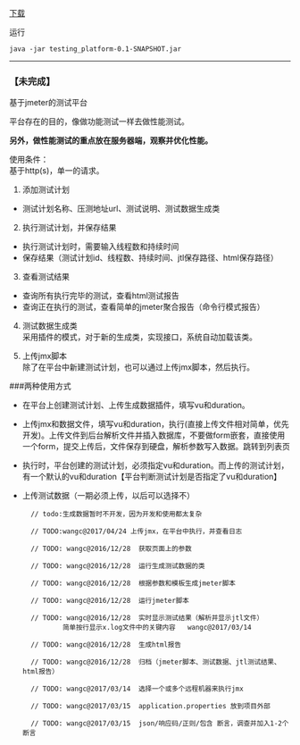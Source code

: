 [下载](https://github.com/wang153723482/testing_platform/releases)

运行 
    
    java -jar testing_platform-0.1-SNAPSHOT.jar


-----

### 【未完成】

基于jmeter的测试平台

平台存在的目的，像做功能测试一样去做性能测试。

**另外，做性能测试的重点放在服务器端，观察并优化性能。**

使用条件：  
基于http(s)，单一的请求。

1. 添加测试计划
  * 测试计划名称、压测地址url、测试说明、测试数据生成类

2. 执行测试计划，并保存结果  
  * 执行测试计划时，需要输入线程数和持续时间
  * 保存结果（测试计划id、线程数、持续时间、jtl保存路径、html保存路径）
  
3. 查看测试结果
  * 查询所有执行完毕的测试，查看html测试报告
  * 查询正在执行的测试，查看简单的jmeter聚合报告（命令行模式报告）
  
4. 测试数据生成类  
  采用插件的模式，对于新的生成类，实现接口，系统自动加载该类。

5. 上传jmx脚本  
  除了在平台中新建测试计划，也可以通过上传jmx脚本，然后执行。

  
###两种使用方式
* 在平台上创建测试计划、上传生成数据插件，填写vu和duration。
* 上传jmx和数据文件，填写vu和duration，执行(直接上传文件相对简单，优先开发)。上传文件到后台解析文件并插入数据库，不要做form嵌套，直接使用一个form，提交上传后，文件保存到硬盘，解析参数写入数据。跳转到列表页
* 执行时，平台创建的测试计划，必须指定vu和duration。而上传的测试计划，有一个默认的vu和duration【平台判断测试计划是否指定了vu和duration】
* 上传测试数据（一期必须上传，以后可以选择不）


        // todo:生成数据暂时不开发，因为开发和使用都太复杂

        // TODO:wangc@2017/04/24 上传jmx，在平台中执行，并查看日志

        // TODO: wangc@2016/12/28  获取页面上的参数 

        // TODO: wangc@2016/12/28  运行生成测试数据的类 

        // TODO: wangc@2016/12/28  根据参数和模板生成jmeter脚本 
        
        // TODO: wangc@2016/12/28  运行jmeter脚本 

        // TODO: wangc@2016/12/28  实时显示测试结果（解析并显示jtl文件） 
                简单按行显示x.log文件中的关键内容   wangc@2017/03/14

        // TODO: wangc@2016/12/28  生成html报告 

        // TODO: wangc@2016/12/28  归档（jmeter脚本、测试数据、jtl测试结果、html报告） 

        // TODO: wangc@2017/03/14  选择一个或多个远程机器来执行jmx
        
        // TODO: wangc@2017/03/15  application.properties 放到项目外部
        
        // TODO: wangc@2017/03/15  json/响应码/正则/包含 断言，调查并加入1-2个断言
        
        
        
